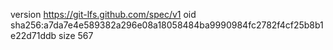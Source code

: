 version https://git-lfs.github.com/spec/v1
oid sha256:a7da7e4e589382a296e08a18058484ba9990984fc2782f4cf25b8b1e22d71ddb
size 567
